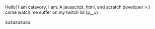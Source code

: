 Hello! I am catavory, I am: A javascript, html, and scratch developer >:) come watch me suffer on my twitch lol (ಥ‿ಥ)


auauauauau
